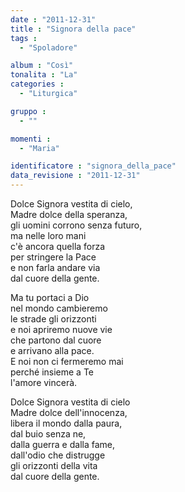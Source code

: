 ```yaml
---
date : "2011-12-31"
title : "Signora della pace"
tags : 
  - "Spoladore"

album : "Così"
tonalita : "La"
categories : 
  - "Liturgica"

gruppo : 
  - ""

momenti : 
  - "Maria"

identificatore : "signora_della_pace"
data_revisione : "2011-12-31"
---
```

  
  
 Dolce Signora vestita di cielo,   
Madre dolce della speranza,   
gli uomini corrono senza futuro,   
ma nelle loro mani  
c'è ancora quella forza  
per stringere la Pace  
e non farla andare via  
dal cuore della gente.  
  
  
Ma tu portaci a Dio  
nel mondo cambieremo  
le strade gli orizzonti  
e noi apriremo nuove vie  
che partono dal cuore  
e arrivano alla pace.  
E noi non ci fermeremo mai  
perché insieme a Te  
l'amore vincerà.  
  
  
 Dolce Signora vestita di cielo   
Madre dolce dell'innocenza,   
libera il mondo dalla paura,   
dal buio senza ne,  
dalla guerra e dalla fame,  
dall'odio che distrugge  
gli orizzonti della vita  
dal cuore della gente.  
  
  
  
